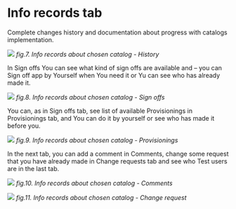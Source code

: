 # Info records tab 

Complete changes history and documentation about progress with catalogs implementation.

![](/res/detailed_catalog_view_info_records.png)
*fig.7. Info records about chosen catalog - History*

In Sign offs You can see what kind of sign offs are available and – you can Sign off app by Yourself when You need it or Yu can see who has already made it. 

![](/res/detailed_catalog_view_sign_off.png)
*fig.8. Info records about chosen catalog - Sign offs*

You can, as in Sign offs tab, see list of available Provisionings in Provisionings tab, and You can do it by yourself or see who has made it before you.  

![](/res/detailed_catalog_view_provisioning.png)
*fig.9. Info records about chosen catalog - Provisionings*

In the next tab, you can add a comment in Comments, change some request that you have already made in Change requests tab and see who Test users are in the last tab. 

![](/res/detailed_catalog_view_comment.png)
*fig.10. Info records about chosen catalog - Comments*

![](/res/detailed_catalog_view_change_request.png)
*fig.11. Info records about chosen catalog - Change request*